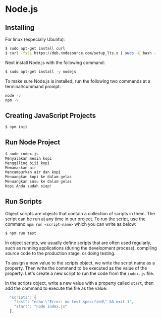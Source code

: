 # Node.js
## Installing 
For linux (especially Ubuntu):
```bash
$ sudo apt-get install curl
$ curl -fsSL https://deb.nodesource.com/setup_lts.x | sudo -E bash -
```

Next install Node.js with the following command:
```bash
$ sudo apt-get install -y nodejs
```

To make sure Node.js is installed, run the following two commands at a terminal/command prompt:
```bash
node -v
npm -v
```

## Creating JavaScript Projects
```bash
$ npm init
```

## Run Node Project
```bash
$ node index.js 
Menyalakan mesin kopi
Menggiling biji kopi
Memanaskan air
Mencampurkan air dan kopi
Menuangkan kopi ke dalam gelas
Menuangkan susu ke dalam gelas
Kopi Anda sudah siap!
```

## Run Scripts
Object scripts are objects that contain a collection of scripts in them. The script can be run at any time in our project. To run the script, use the command `npm run <script-name>` which you can write as below:
```bash
$ npm run test
```

In object scripts, we usually define scripts that are often used regularly, such as running applications (during the development process), compiling source code to the production stage, or doing testing.

To assign a new value to the scripts object, we write the script name as a property. Then write the command to be executed as the value of the property. Let's create a new script to run the code from the `index.js` file.

In the scripts object, write a new value with a property called `start`, then add the command to execute the file as the value:
```js
  "scripts": {
    "test": "echo \"Error: no test specified\" && exit 1",
    "start": "node index.js"
  },
```

